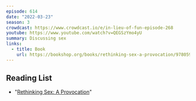 ```yaml
---
episode: 614
date: "2022-03-23"
season: 3
crowdcast: https://www.crowdcast.io/e/in-lieu-of-fun-episode-268
youtube: https://www.youtube.com/watch?v=QEGSzYmo4yU
summary: Discussing sex
links:
  - title: Book
    url: https://bookshop.org/books/rethinking-sex-a-provocation/9780593087565
---
```


## Reading List

- "[Rethinking Sex: A Provocation](https://bookshop.org/books/rethinking-sex-a-provocation/9780593087565)"
